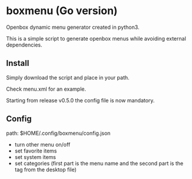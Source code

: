# boxmenu (Go version)
Openbox dynamic menu generator created in python3.

This is a simple script to generate openbox menus while avoiding external dependencies.

## Install
Simply download the script and place in your path.

Check menu.xml for an example.

Starting from release v0.5.0 the config file is now mandatory.
       
## Config
path: $HOME/.config/boxmenu/config.json

- turn other menu on/off
- set favorite items
- set system items
- set categories (first part is the menu name and the second part is the tag from the desktop file)
